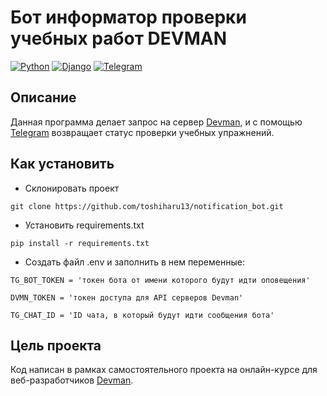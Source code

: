 # Бот информатор проверки учебных работ DEVMAN
[![Python](http://ForTheBadge.com/images/badges/made-with-python.svg)](https://www.python.org/)
[![Django](https://img.shields.io/badge/Django-092E20?style=for-the-badge&logo=django&logoColor=white)](https://www.djangoproject.com/)
[![Telegram](https://img.shields.io/badge/Telegram-2CA5E0?style=for-the-badge&logo=telegram&logoColor=white)](https://telegram.org/)
## Описание
Данная программа делает запрос на сервер [Devman](https://dvmn.org), и с помощью [Telegram](https://telegram.org/) возвращает статус проверки учебных упражнений.

## Как установить
 - Склонировать проект
```shell
git clone https://github.com/toshiharu13/notification_bot.git
```
 - Установить requirements.txt
```shell
pip install -r requirements.txt
```
 - Создать файл .env и заполнить в нем переменные:
 
```dotenv
TG_BOT_TOKEN = 'токен бота от имени которого будут идти оповещения'
```
```dotenv
DVMN_TOKEN = 'токен доступа для API серверов Devman'
```
```dotenv
TG_CHAT_ID = 'ID чата, в который будут идти сообщения бота'
```

## Цель проекта
Код написан в рамках самостоятельного проекта на онлайн-курсе для веб-разработчиков [Devman](https://dvmn.org).